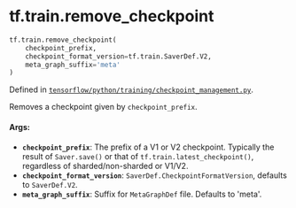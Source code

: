 <div itemscope itemtype="http://developers.google.com/ReferenceObject">
<meta itemprop="name" content="tf.train.remove_checkpoint" />
<meta itemprop="path" content="Stable" />
</div>

# tf.train.remove_checkpoint

``` python
tf.train.remove_checkpoint(
    checkpoint_prefix,
    checkpoint_format_version=tf.train.SaverDef.V2,
    meta_graph_suffix='meta'
)
```



Defined in [`tensorflow/python/training/checkpoint_management.py`](https://www.tensorflow.org/code/tensorflow/python/training/checkpoint_management.py).

Removes a checkpoint given by `checkpoint_prefix`.

#### Args:

* <b>`checkpoint_prefix`</b>: The prefix of a V1 or V2 checkpoint. Typically the result
    of `Saver.save()` or that of `tf.train.latest_checkpoint()`, regardless of
    sharded/non-sharded or V1/V2.
* <b>`checkpoint_format_version`</b>: `SaverDef.CheckpointFormatVersion`, defaults to
    `SaverDef.V2`.
* <b>`meta_graph_suffix`</b>: Suffix for `MetaGraphDef` file. Defaults to 'meta'.